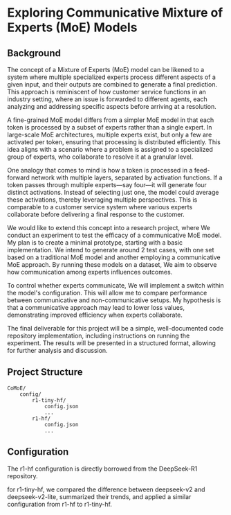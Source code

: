 
# Exploring Communicative Mixture of Experts (MoE) Models


## Background
The concept of a Mixture of Experts (MoE) model can be likened to a system where multiple specialized experts process different aspects of a given input, and their outputs are combined to generate a final prediction. This approach is reminiscent of how customer service functions in an industry setting, where an issue is forwarded to different agents, each analyzing and addressing specific aspects before arriving at a resolution.

A fine-grained MoE model differs from a simpler MoE model in that each token is processed by a subset of experts rather than a single expert. In large-scale MoE architectures, multiple experts exist, but only a few are activated per token, ensuring that processing is distributed efficiently. This idea aligns with a scenario where a problem is assigned to a specialized group of experts, who collaborate to resolve it at a granular level.

One analogy that comes to mind is how a token is processed in a feed-forward network with multiple layers, separated by activation functions. If a token passes through multiple experts—say four—it will generate four distinct activations. Instead of selecting just one, the model could average these activations, thereby leveraging multiple perspectives. This is comparable to a customer service system where various experts collaborate before delivering a final response to the customer.

We would like to extend this concept into a research project, where We conduct an experiment to test the efficacy of a communicative MoE model. My plan is to create a minimal prototype, starting with a basic implementation. We intend to generate around 2 test cases, with one set based on a traditional MoE model and another employing a communicative MoE approach. By running these models on a dataset, We aim to observe how communication among experts influences outcomes.

To control whether experts communicate, We will implement a switch within the model's configuration. This will allow me to compare performance between communicative and non-communicative setups. My hypothesis is that a communicative approach may lead to lower loss values, demonstrating improved efficiency when experts collaborate.

The final deliverable for this project will be a simple, well-documented code repository implementation, including instructions on running the experiment. The results will be presented in a structured format, allowing for further analysis and discussion.

## Project Structure

```
CoMoE/
    config/
        r1-tiny-hf/
            config.json
            ...
        r1-hf/
            config.json
            ...
```


## Configuration

The r1-hf configuration is directly borrowed from the DeepSeek-R1 repository.

for r1-tiny-hf, we compared the difference between deepseek-v2 and deepseek-v2-lite, summarized their trends, and applied a similar configuration from r1-hf to r1-tiny-hf.
